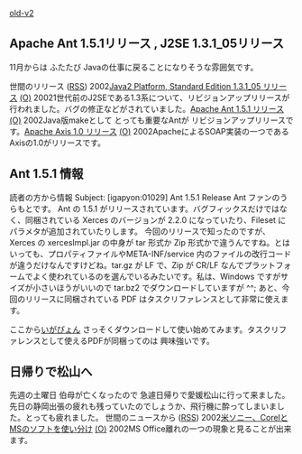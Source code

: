[old-v2](ig021008-orig.html)

## Apache Ant 1.5.1リリース , J2SE 1.3.1_05リリース

11月からは ふたたび Javaの仕事に戻ることになりそうな雰囲気です。








世間のリリース ([RSS](ig021008-release.xml)) 2002[Java2 Platform, Standard Edition 1.3.1_05 リリース](http://java.sun.com/j2se/1.3/ja/index.html) [(O)](http://java.sun.com/j2se/1.3/ja/index.html) 20021世代前のJ2SEである1.3系について、リビジョンアップリリースが行われました。バグの修正などがされていました。[Apache Ant 1.5.1 リリース](http://jakarta.apache.org/ant/) [(O)](http://jakarta.apache.org/ant/) 2002Java版makeとして とっても重要なAntが リビジョンアップリリースです。[Apache Axis 1.0 リリース](http://xml.apache.org/axis/) [(O)](http://xml.apache.org/axis/) 2002ApacheによるSOAP実装の一つであるAxisの1.0がリリースです。

## Ant 1.5.1 情報


読者の方から情報
Subject:  [igapyon:01029] Ant 1.5.1 Release
Ant ファンのうらもとです。
Ant の 1.5.1 がリリースされています。バグフィックスだけではなく、同梱されている
Xerces のバージョンが 2.2.0 になっていたり、Fileset にパラメタが追加されていたりします。
今回のリリースで知ったのですが、Xerces の xercesImpl.jar の中身が tar 形式か
Zip 形式かで違うんですね。とはいっても、プロパティファイルやMETA-INF/service
内のファイルの改行コードが違うだけなんですけどね。tar.gz が LF で、Zip
が CR/LF なんでプラットフォームでよく使われているのを選んでいるみたいです。私は、Windows
ですがサイズが小さいほうがいいので tar.bz2 でダウンロードしていますが ^^;
あと、今回のリリースに同梱されている PDF はタスクリファレンスとして非常に使えます。


ここから[いがぴょん](http://www.igapyon.jp/igapyon/diary/memo/memoigapyon.html)
さっそくダウンロードして使い始めてみます。タスクリファレンスとして使えるPDFが同梱ってのは
興味強いです。

## 日帰りで松山へ


先週の土曜日 伯母が亡くなったので 急遽日帰りで愛媛松山に行って来ました。
先日の静岡出張の疲れも残っていたのでしょうか、飛行機に酔ってしまいました。とっても疲れました。
世間のニュースから ([RSS](ig021008-news.xml)) 2002[米ソニー、CorelとMSのソフトを使い分け](http://www.zdnet.co.jp/news/0210/05/nebt_10.html) [(O)](http://www.zdnet.co.jp/news/0210/05/nebt_10.html) 2002MS Office離れの一つの現象と見ることが出来ます。